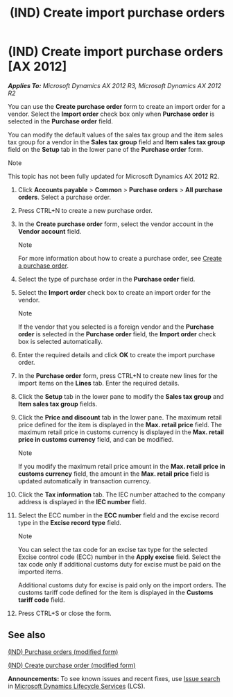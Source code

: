 ﻿---
title: (IND) Create import purchase orders
TOCTitle: (IND) Create import purchase orders
ms:assetid: c6ddaa6a-a7ba-4505-96fe-d3059a211349
ms:mtpsurl: https://technet.microsoft.com/en-us/library/JJ664898(v=AX.60)
ms:contentKeyID: 49386227
ms.date: 04/18/2014
mtps_version: v=AX.60
---

# (IND) Create import purchase orders [AX 2012]


_**Applies To:** Microsoft Dynamics AX 2012 R3, Microsoft Dynamics AX 2012 R2_

You can use the **Create purchase order** form to create an import order for a vendor. Select the **Import order** check box only when **Purchase order** is selected in the **Purchase order** field.

You can modify the default values of the sales tax group and the item sales tax group for a vendor in the **Sales tax group** field and **Item sales tax group** field on the **Setup** tab in the lower pane of the **Purchase order** form.


> [!NOTE]
> <P>This topic has not been fully updated for Microsoft Dynamics AX 2012 R2.</P>



1.  Click **Accounts payable** \> **Common** \> **Purchase orders** \> **All purchase orders**. Select a purchase order.

2.  Press CTRL+N to create a new purchase order.

3.  In the **Create purchase order** form, select the vendor account in the **Vendor account** field.
    

    > [!NOTE]
    > <P>For more information about how to create a purchase order, see <A href="create-a-purchase-order.md">Create a purchase order</A>.</P>



4.  Select the type of purchase order in the **Purchase order** field.

5.  Select the **Import order** check box to create an import order for the vendor.
    

    > [!NOTE]
    > <P>If the vendor that you selected is a foreign vendor and the <STRONG>Purchase order</STRONG> is selected in the <STRONG>Purchase order</STRONG> field, the <STRONG>Import order</STRONG> check box is selected automatically.</P>



6.  Enter the required details and click **OK** to create the import purchase order.

7.  In the **Purchase order** form, press CTRL+N to create new lines for the import items on the **Lines** tab. Enter the required details.

8.  Click the **Setup** tab in the lower pane to modify the **Sales tax group** and **Item sales tax group** fields.

9.  Click the **Price and discount** tab in the lower pane. The maximum retail price defined for the item is displayed in the **Max. retail price** field. The maximum retail price in customs currency is displayed in the **Max. retail price in customs currency** field, and can be modified.
    

    > [!NOTE]
    > <P>If you modify the maximum retail price amount in the <STRONG>Max. retail price in customs currency</STRONG> field, the amount in the <STRONG>Max. retail price</STRONG> field is updated automatically in transaction currency.</P>



10. Click the **Tax information** tab. The IEC number attached to the company address is displayed in the **IEC number** field.

11. Select the ECC number in the **ECC number** field and the excise record type in the **Excise record type** field.
    

    > [!NOTE]
    > <P>You can select the tax code for an excise tax type for the selected Excise control code (ECC) number in the <STRONG>Apply excise</STRONG> field. Select the tax code only if additional customs duty for excise must be paid on the imported items.</P>

    
    Additional customs duty for excise is paid only on the import orders. The customs tariff code defined for the item is displayed in the **Customs tariff code** field.

12. Press CTRL+S or close the form.

## See also

[(IND) Purchase orders (modified form)](https://technet.microsoft.com/en-us/library/jj664798\(v=ax.60\))

[(IND) Create purchase order (modified form)](https://technet.microsoft.com/en-us/library/jj664490\(v=ax.60\))

  
**Announcements:** To see known issues and recent fixes, use [Issue search](http://go.microsoft.com/fwlink/?linkid=389258) in [Microsoft Dynamics Lifecycle Services](http://go.microsoft.com/fwlink/?linkid=306505) (LCS).

